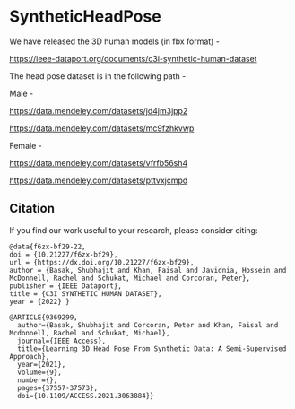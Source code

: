 # SyntheticHeadPose

We have released the 3D human models (in fbx format) - 

https://ieee-dataport.org/documents/c3i-synthetic-human-dataset

The head pose dataset is in the following path - 

Male - 

https://data.mendeley.com/datasets/jd4jm3jpp2

https://data.mendeley.com/datasets/mc9fzhkvwp

Female - 

https://data.mendeley.com/datasets/vfrfb56sh4

https://data.mendeley.com/datasets/pttvxjcmpd

## Citation
If you find our work useful to your research, please consider citing:
```
@data{f6zx-bf29-22,
doi = {10.21227/f6zx-bf29},
url = {https://dx.doi.org/10.21227/f6zx-bf29},
author = {Basak, Shubhajit and Khan, Faisal and Javidnia, Hossein and McDonnell, Rachel and Schukat, Michael and Corcoran, Peter},
publisher = {IEEE Dataport},
title = {C3I SYNTHETIC HUMAN DATASET},
year = {2022} }

@ARTICLE{9369299,
  author={Basak, Shubhajit and Corcoran, Peter and Khan, Faisal and Mcdonnell, Rachel and Schukat, Michael},
  journal={IEEE Access}, 
  title={Learning 3D Head Pose From Synthetic Data: A Semi-Supervised Approach}, 
  year={2021},
  volume={9},
  number={},
  pages={37557-37573},
  doi={10.1109/ACCESS.2021.3063884}}
```
